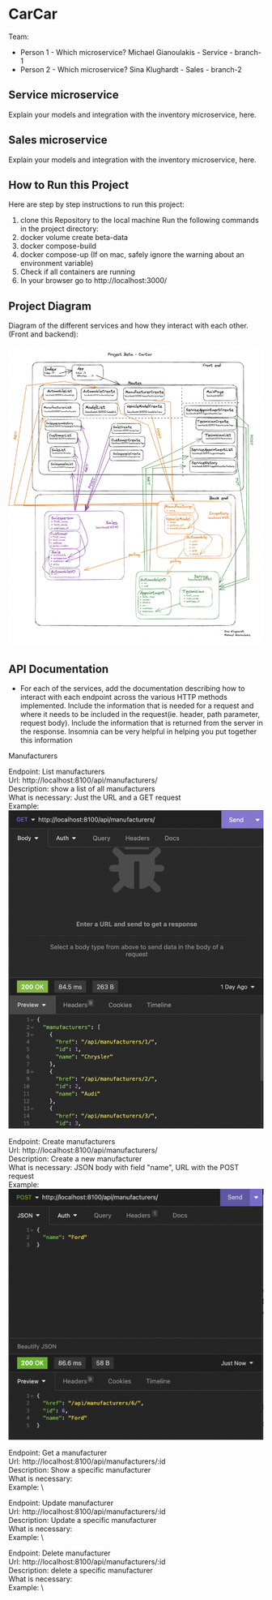 # CarCar

Team:

* Person 1 - Which microservice? Michael Gianoulakis - Service - branch-1
* Person 2 - Which microservice? Sina Klughardt - Sales - branch-2

## Service microservice

Explain your models and integration with the inventory
microservice, here.

## Sales microservice

Explain your models and integration with the inventory
microservice, here.


## How to Run this Project

Here are step by step instructions to run this project:
1. clone this Repository to the local machine
Run the following commands in the project directory:
2. docker volume create beta-data
2. docker compose-build
3. docker compose-up
(If on mac, safely ignore the warning about an environment variable)
4. Check if all containers are running
5. In your browser go to http://localhost:3000/

## Project Diagram

Diagram of the different services and how they interact with each other. (Front and backend):

![Alt text](Project-diagram.png)

## API Documentation

- For each of the services, add the documentation describing how to interact with each endpoint across the various HTTP methods implemented. Include the information that is needed for a request and where it needs to be included in the request(ie. header, path parameter, request body). Include the information that is returned from the server in the response. Insomnia can be very helpful in helping you put together this information

Manufacturers

Endpoint: List manufacturers \
Url: http://localhost:8100/api/manufacturers/ \
Description: show a list of all manufacturers \
What is necessary: Just the URL and a GET request \
Example: \
![Alt text](list-manufacturers.png)


Endpoint: Create manufacturers \
Url: http://localhost:8100/api/manufacturers/ \
Description: Create a new manufacturer \
What is necessary: JSON body with field "name", URL with the POST request \
Example: \
![Alt text](create-manufacturer.png)


Endpoint: Get a manufacturer \
Url: http://localhost:8100/api/manufacturers/:id \
Description: Show a specific manufacturer \
What is necessary: \
Example: \

Endpoint: Update manufacturer \
Url: http://localhost:8100/api/manufacturers/:id \
Description: Update a specific manufacturer \
What is necessary: \
Example: \

Endpoint: Delete manufacturer \
Url: http://localhost:8100/api/manufacturers/:id \
Description: delete a specific manufacturer \
What is necessary: \
Example: \
